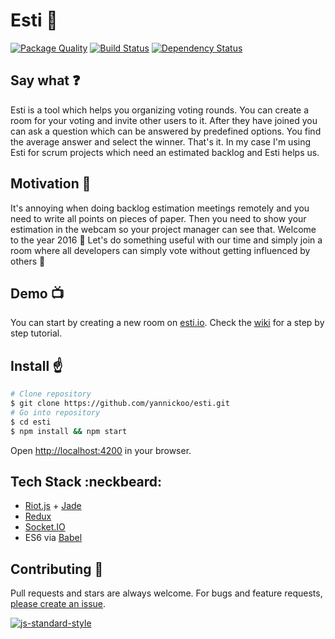 # Esti :man_with_gua_pi_mao:

[![Package Quality](http://npm.packagequality.com/shield/esti.svg)](http://packagequality.com/#?package=esti)
[![Build Status](https://travis-ci.com/yannickoo/esti.svg?token=AQvqkBySs8piYANqsjMP&branch=master)](https://travis-ci.com/yannickoo/esti)
[![Dependency Status](https://david-dm.org/yannickoo/esti.svg)](https://david-dm.org/yannickoo/esti)

## Say what :question:

Esti is a tool which helps you organizing voting rounds. You can create a room for your voting and invite other users to it. After they have joined you can ask a question which can be answered by predefined options. You find the average answer and select the winner. That's it. In my case I'm using Esti for scrum projects which need an estimated backlog and Esti helps us.

## Motivation :battery:

It's annoying when doing backlog estimation meetings remotely and you need to write all points on pieces of paper. Then you need to show your estimation in the webcam so your project manager can see that. Welcome to the year 2016 :tada: Let's do something useful with our time and simply join a room where all developers can simply vote without getting influenced by others :hatching_chick:

## Demo :tv:

You can start by creating a new room on [esti.io](https://esti.io). Check the [wiki](https://github.com/yannickoo/esti/wiki) for a step by step tutorial.

## Install :point_up:

```sh
# Clone repository
$ git clone https://github.com/yannickoo/esti.git
# Go into repository
$ cd esti
$ npm install && npm start
```

Open [http://localhost:4200](http://localhost:4200) in your browser.

## Tech Stack :neckbeard:

* [Riot.js](http://riotjs.com) + [Jade](http://jade-lang.com/)
* [Redux](http://redux.js.org)
* [Socket.IO](http://socket.io)
* ES6 via [Babel](https://babeljs.io)

## Contributing :hammer:

Pull requests and stars are always welcome. For bugs and feature requests, [please create an issue](https://github.com/yannickoo/esti/issues/new).

[![js-standard-style](https://cdn.rawgit.com/feross/standard/master/badge.svg)](https://github.com/feross/standard)
